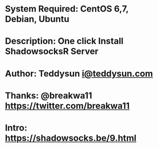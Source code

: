 #   System Required:  CentOS 6,7, Debian, Ubuntu                  #
#   Description: One click Install ShadowsocksR Server            #
#   Author: Teddysun <i@teddysun.com>                             #
#   Thanks: @breakwa11 <https://twitter.com/breakwa11>            #
#   Intro:  https://shadowsocks.be/9.html                         #
